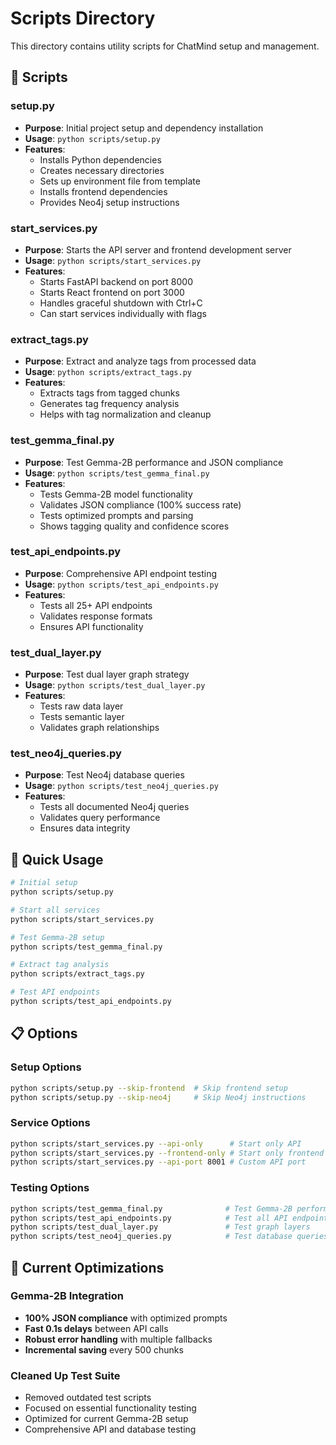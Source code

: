 # Scripts Directory

This directory contains utility scripts for ChatMind setup and management.

## 📁 Scripts

### **setup.py**
- **Purpose**: Initial project setup and dependency installation
- **Usage**: `python scripts/setup.py`
- **Features**:
  - Installs Python dependencies
  - Creates necessary directories
  - Sets up environment file from template
  - Installs frontend dependencies
  - Provides Neo4j setup instructions

### **start_services.py**
- **Purpose**: Starts the API server and frontend development server
- **Usage**: `python scripts/start_services.py`
- **Features**:
  - Starts FastAPI backend on port 8000
  - Starts React frontend on port 3000
  - Handles graceful shutdown with Ctrl+C
  - Can start services individually with flags

### **extract_tags.py**
- **Purpose**: Extract and analyze tags from processed data
- **Usage**: `python scripts/extract_tags.py`
- **Features**:
  - Extracts tags from tagged chunks
  - Generates tag frequency analysis
  - Helps with tag normalization and cleanup

### **test_gemma_final.py**
- **Purpose**: Test Gemma-2B performance and JSON compliance
- **Usage**: `python scripts/test_gemma_final.py`
- **Features**:
  - Tests Gemma-2B model functionality
  - Validates JSON compliance (100% success rate)
  - Tests optimized prompts and parsing
  - Shows tagging quality and confidence scores

### **test_api_endpoints.py**
- **Purpose**: Comprehensive API endpoint testing
- **Usage**: `python scripts/test_api_endpoints.py`
- **Features**:
  - Tests all 25+ API endpoints
  - Validates response formats
  - Ensures API functionality

### **test_dual_layer.py**
- **Purpose**: Test dual layer graph strategy
- **Usage**: `python scripts/test_dual_layer.py`
- **Features**:
  - Tests raw data layer
  - Tests semantic layer
  - Validates graph relationships

### **test_neo4j_queries.py**
- **Purpose**: Test Neo4j database queries
- **Usage**: `python scripts/test_neo4j_queries.py`
- **Features**:
  - Tests all documented Neo4j queries
  - Validates query performance
  - Ensures data integrity

## 🚀 Quick Usage

```bash
# Initial setup
python scripts/setup.py

# Start all services
python scripts/start_services.py

# Test Gemma-2B setup
python scripts/test_gemma_final.py

# Extract tag analysis
python scripts/extract_tags.py

# Test API endpoints
python scripts/test_api_endpoints.py
```

## 📋 Options

### Setup Options
```bash
python scripts/setup.py --skip-frontend  # Skip frontend setup
python scripts/setup.py --skip-neo4j     # Skip Neo4j instructions
```

### Service Options
```bash
python scripts/start_services.py --api-only      # Start only API
python scripts/start_services.py --frontend-only # Start only frontend
python scripts/start_services.py --api-port 8001 # Custom API port
```

### Testing Options
```bash
python scripts/test_gemma_final.py              # Test Gemma-2B performance
python scripts/test_api_endpoints.py            # Test all API endpoints
python scripts/test_dual_layer.py               # Test graph layers
python scripts/test_neo4j_queries.py            # Test database queries
```

## 🎯 Current Optimizations

### **Gemma-2B Integration**
- **100% JSON compliance** with optimized prompts
- **Fast 0.1s delays** between API calls
- **Robust error handling** with multiple fallbacks
- **Incremental saving** every 500 chunks

### **Cleaned Up Test Suite**
- Removed outdated test scripts
- Focused on essential functionality testing
- Optimized for current Gemma-2B setup
- Comprehensive API and database testing 
